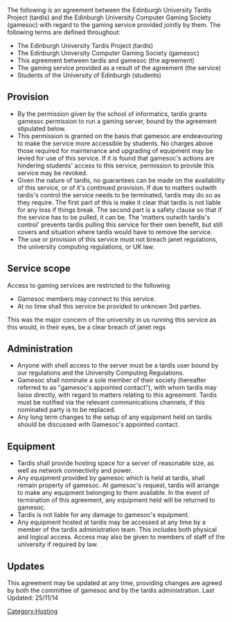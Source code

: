 The following is an agreement between the Edinburgh University Tardis
Project (tardis) and the Edinburgh University Computer Gaming Society
(gamesoc) with regard to the gaming service provided jointly by them.
The following terms are defined throughout:

-   The Edinburgh University Tardis Project (tardis)
-   The Edinburgh University Computer Gaming Society (gamesoc)
-   This agreement between tardis and gamesoc (the agreement)
-   The gaming service provided as a result of the agreement (the
    service)
-   Students of the University of Edinburgh (students)

## Provision

-   By the permission given by the school of informatics, tardis grants
    gamesoc permission to run a gaming server, bound by the agreement
    stipulated below.
-   This permission is granted on the basis that gamesoc are
    endeavouring to make the service more accessible by students. No
    charges above those required for maintenance and upgrading of
    equipment may be levied for use of this service. If it is found that
    gamesoc's actions are hindering students' access to this service,
    permission to provide this service may be revoked.
-   Given the nature of tardis, no guarantees can be made on the
    availability of this service, or of it's continued provision. If due
    to matters outwith tardis's control the service needs to be
    terminated, tardis may do so as they require. The first part of this
    is make it clear that tardis is not liable for any loss if things
    break. The second part is a safety clause so that if the service has
    to be pulled, it can be. The 'matters outwith tardis's control'
    prevents tardis pulling this service for their own benefit, but
    still covers and situation where tardis would have to remove the
    service.
-   The use or provision of this service must not breach janet
    regulations, the university computing regulations, or UK law.

## Service scope

Access to gaming services are restricted to the following

-   Gamesoc members may connect to this service.
-   At no time shall this service be provided to unknown 3rd parties.

This was the major concern of the university in us running this service
as this would, in their eyes, be a clear breach of janet regs

## Administration

-   Anyone with shell access to the server must be a tardis user bound
    by our regulations and the University Computing Regulations.
-   Gamesoc shall nominate a sole member of their society (hereafter
    referred to as "gamesoc's appointed contact"), with whom tardis may
    liaise directly, with regard to matters relating to this agreement.
    Tardis must be notified via the relevant communications channels, if
    this nominated party is to be replaced.
-   Any long term changes to the setup of any equipment held on tardis
    should be discussed with Gamesoc's appointed contact.

## Equipment

-   Tardis shall provide hosting space for a server of reasonable size,
    as well as network connectivity and power.
-   Any equipment provided by gamesoc which is held at tardis, shall
    remain property of gamesoc. At gamesoc's request, tardis will
    arrange to make any equipment belonging to them available. In the
    event of termination of this agreement, any equipment held will be
    returned to gamesoc.
-   Tardis is not liable for any damage to gamesoc's equipment.
-   Any equipment hosted at tardis may be accessed at any time by a
    member of the tardis administration team. This includes both
    physical and logical access. Access may also be given to members of
    staff of the university if required by law.

## Updates

This agreement may be updated at any time, providing changes are agreed
by both the committee of gamesoc and by the tardis administration. Last
Updated: 25/11/14

[Category:Hosting](Category:Hosting "wikilink")